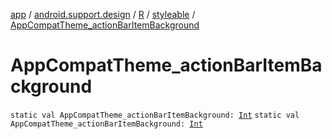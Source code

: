 [app](../../../index.md) / [android.support.design](../../index.md) / [R](../index.md) / [styleable](index.md) / [AppCompatTheme_actionBarItemBackground](./-app-compat-theme_action-bar-item-background.md)

# AppCompatTheme_actionBarItemBackground

`static val AppCompatTheme_actionBarItemBackground: `[`Int`](https://kotlinlang.org/api/latest/jvm/stdlib/kotlin/-int/index.html)
`static val AppCompatTheme_actionBarItemBackground: `[`Int`](https://kotlinlang.org/api/latest/jvm/stdlib/kotlin/-int/index.html)